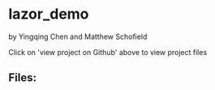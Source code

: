 # lazor_demo

by Yingqing Chen and Matthew Schofield

Click on 'view project on Github' above to view project files 

## Files: 
